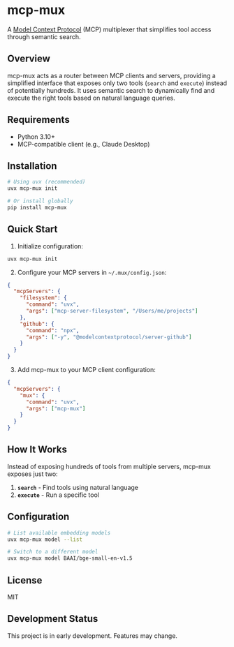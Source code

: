 # mcp-mux

A [Model Context Protocol](https://modelcontextprotocol.io) (MCP) multiplexer that simplifies tool access through semantic search.

## Overview

mcp-mux acts as a router between MCP clients and servers, providing a simplified interface that exposes only two tools (`search` and `execute`) instead of potentially hundreds. It uses semantic search to dynamically find and execute the right tools based on natural language queries.

## Requirements

- Python 3.10+
- MCP-compatible client (e.g., Claude Desktop)

## Installation

```bash
# Using uvx (recommended)
uvx mcp-mux init

# Or install globally
pip install mcp-mux
```

## Quick Start

1. Initialize configuration:

```bash
uvx mcp-mux init
```

2. Configure your MCP servers in `~/.mux/config.json`:

```json
{
  "mcpServers": {
    "filesystem": {
      "command": "uvx",
      "args": ["mcp-server-filesystem", "/Users/me/projects"]
    },
    "github": {
      "command": "npx",
      "args": ["-y", "@modelcontextprotocol/server-github"]
    }
  }
}
```

3. Add mcp-mux to your MCP client configuration:

```json
{
  "mcpServers": {
    "mux": {
      "command": "uvx",
      "args": ["mcp-mux"]
    }
  }
}
```

## How It Works

Instead of exposing hundreds of tools from multiple servers, mcp-mux exposes just two:

1. **`search`** - Find tools using natural language
2. **`execute`** - Run a specific tool

## Configuration

```bash
# List available embedding models
uvx mcp-mux model --list

# Switch to a different model
uvx mcp-mux model BAAI/bge-small-en-v1.5
```

## License

MIT

## Development Status

This project is in early development. Features may change.
